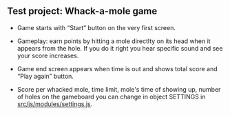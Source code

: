 ## Test project: Whack-a-mole game 

* Game starts with “Start” button on the very first screen.

* Gameplay: earn points by hitting a mole directlty on its head when it appears from the hole. If you do it right you hear specific sound and see your score increases.

* Game end screen appears when time is out and shows total score and “Play again” button. 

* Score per whacked mole, time limit, mole's time of showing up, number of holes on the gameboard you can change in object SETTINGS in [src/js/modules/settings.js](src/js/modules/settings.js).